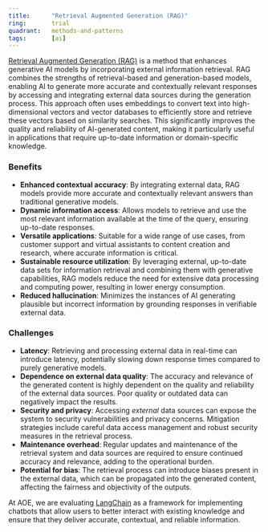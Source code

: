 ```yaml
---
title:      "Retrieval Augmented Generation (RAG)"
ring:       trial
quadrant:   methods-and-patterns
tags:       [ai]
---
```


[Retrieval Augmented Generation (RAG)](https://blogs.nvidia.com/blog/what-is-retrieval-augmented-generation/) is a method that enhances generative AI models by incorporating external information retrieval. RAG combines the strengths of retrieval-based and generation-based models, enabling AI to generate more accurate and contextually relevant responses by accessing and integrating external data sources during the generation process. This approach often uses embeddings to convert text into high-dimensional vectors and vector databases to efficiently store and retrieve these vectors based on similarity searches. This significantly improves the quality and reliability of AI-generated content, making it particularly useful in applications that require up-to-date information or domain-specific knowledge.

### Benefits

- **Enhanced contextual accuracy**: By integrating external data, RAG models provide more accurate and contextually relevant answers than traditional generative models.
- **Dynamic information access**: Allows models to retrieve and use the most relevant information available at the time of the query, ensuring up-to-date responses.
- **Versatile applications**: Suitable for a wide range of use cases, from customer support and virtual assistants to content creation and research, where accurate information is critical.
- **Sustainable resource utilization**: By leveraging external, up-to-date data sets for information retrieval and combining them with generative capabilities, RAG models reduce the need for extensive data processing and computing power, resulting in lower energy consumption.
- **Reduced hallucination**: Minimizes the instances of AI generating plausible but incorrect information by grounding responses in verifiable external data.

### Challenges

- **Latency**: Retrieving and processing external data in real-time can introduce latency, potentially slowing down response times compared to purely generative models.
- **Dependence on external data quality**: The accuracy and relevance of the generated content is highly dependent on the quality and reliability of the external data sources. Poor quality or outdated data can negatively impact the results.
- **Security and privacy**: Accessing *external* data sources can expose the system to security vulnerabilities and privacy concerns. Mitigation strategies include careful data access management and robust security measures in the retrieval process.
- **Maintenance overhead**: Regular updates and maintenance of the retrieval system and data sources are required to ensure continued accuracy and relevance, adding to the operational burden.
- **Potential for bias**: The retrieval process can introduce biases present in the external data, which can be propagated into the generated content, affecting the fairness and objectivity of the outputs.

At AOE, we are evaluating [LangChain](/languages-and-frameworks/langchain/) as a framework for implementing chatbots that allow users to better interact with existing knowledge and ensure that they deliver accurate, contextual, and reliable information.
